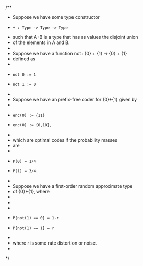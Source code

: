 /**
 * Suppose we have some type constructor
 *     + : Type -> Type -> Type
 * such that A+B is a type that has as values the disjoint union
 * of the elements in A and B.
 * 
 * Suppose we have a function not : {0} + {1} -> {0} + {1}
 * defined as
 * 
 *     not 0 := 1
 *     not 1 := 0
 * 
 * Suppose we have an prefix-free coder for {0}+{1} given by
 * 
 *     enc(0) := {11}
 *     enc(0) := {0,10},
 * 
 * which are optimal codes if the probability masses
 * are
 * 
 *     P(0) = 1/4 
 *     P(1) = 3/4.
 *  
 * Suppose we have a first-order random approximate type
 * of {0}+{1}, where
 * 
 *     
 * 
 *     P[not(1) == 0] = 1-r
 *     P[not(1) == 1] = r
 * 
 * where r is some rate distortion or noise.
 * 
 */
